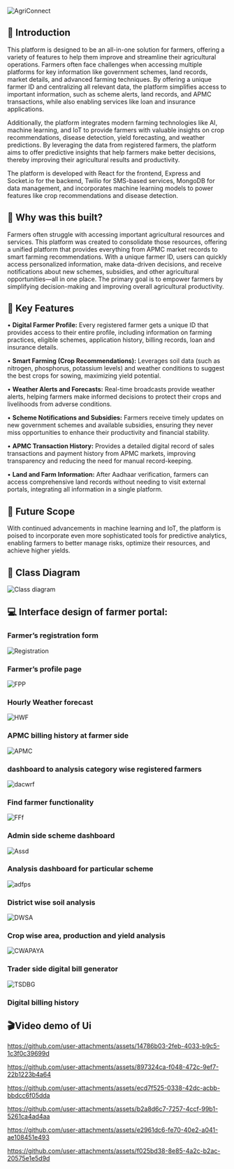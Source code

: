 ![AgriConnect](https://socialify.git.ci/Nijeshpatel11/AgriConnect-Portal/image?description=1&descriptionEditable=Smart%20agriculture%20platform%20using%20MERN%20stack&language=1&name=1&owner=1&pattern=Charlie%20Brown&theme=Dark)

## 🌱 Introduction

This platform is designed to be an all-in-one solution for farmers, offering a variety of features to help them improve and streamline their agricultural operations. Farmers often face challenges when accessing multiple platforms for key information like government schemes, land records, market details, and advanced farming techniques. By offering a unique farmer ID and centralizing all relevant data, the platform simplifies access to important information, such as scheme alerts, land records, and APMC transactions, while also enabling services like loan and insurance applications.

Additionally, the platform integrates modern farming technologies like AI, machine learning, and IoT to provide farmers with valuable insights on crop recommendations, disease detection, yield forecasting, and weather predictions. By leveraging the data from registered farmers, the platform aims to offer predictive insights that help farmers make better decisions, thereby improving their agricultural results and productivity.

The platform is developed with React for the frontend, Express and Socket.io for the backend, Twilio for SMS-based services, MongoDB for data management, and incorporates machine learning models to power features like crop recommendations and disease detection.

## 🤔 Why was this built?

Farmers often struggle with accessing important agricultural resources and services. This platform was created to consolidate those resources, offering a unified platform that provides everything from APMC market records to smart farming recommendations. With a unique farmer ID, users can quickly access personalized information, make data-driven decisions, and receive notifications about new schemes, subsidies, and other agricultural opportunities—all in one place. The primary goal is to empower farmers by simplifying decision-making and improving overall agricultural productivity.


## 🚀 Key Features

• **Digital Farmer Profile:** Every registered farmer gets a unique ID that provides access to their entire profile, including information on farming practices, eligible schemes, application history, billing records, loan and insurance details.

• **Smart Farming (Crop Recommendations):** Leverages soil data (such as nitrogen, phosphorus, potassium levels) and weather conditions to suggest the best crops for sowing, maximizing yield potential.

• **Weather Alerts and Forecasts:** Real-time broadcasts provide weather alerts, helping farmers make informed decisions to protect their crops and livelihoods from adverse conditions.

• **Scheme Notifications and Subsidies:** Farmers receive timely updates on new government schemes and available subsidies, ensuring they never miss opportunities to enhance their productivity and financial stability.

• **APMC Transaction History:** Provides a detailed digital record of sales transactions and payment history from APMC markets, improving transparency and reducing the need for manual record-keeping.

• **Land and Farm Information:** After Aadhaar verification, farmers can access comprehensive land records without needing to visit external portals, integrating all information in a single platform.

## 🌟 Future Scope
With continued advancements in machine learning and IoT, the platform is poised to incorporate even more sophisticated tools for predictive analytics, enabling farmers to better manage risks, optimize their resources, and achieve higher yields.

## 🧾 Class Diagram

![Class diagram](https://user-images.githubusercontent.com/83646676/227933827-aa99f4fa-dd6e-4195-9757-63b6fdb0257c.png)

## 💻 Interface design of farmer portal:

### Farmer’s registration form

![Registration](https://user-images.githubusercontent.com/83646676/227987002-147bcf12-5d1a-431a-bad8-9f1df7049864.png)

###  Farmer’s profile page

![FPP](https://user-images.githubusercontent.com/83646676/227987187-29cc2ca0-8526-45dd-bb5e-085bd5932287.png)

### Hourly Weather forecast

![HWF](https://user-images.githubusercontent.com/83646676/227987425-616763f5-ade8-47fe-8a37-9eea8f0ea92d.png)

### APMC billing history at farmer side

![APMC](https://user-images.githubusercontent.com/83646676/227987902-e30ed926-316c-4a10-90c5-65f7f5bbd97c.png)

### dashboard to analysis category wise registered farmers 

![dacwrf](https://user-images.githubusercontent.com/83646676/227988066-48f01abe-9ddc-4ad9-8c24-87fbfd22fc5d.png)

### Find farmer functionality 

![FFf](https://user-images.githubusercontent.com/83646676/227988262-3f58415e-3628-4559-8146-cea0f4eeee58.png)

### Admin side scheme dashboard

![Assd](https://user-images.githubusercontent.com/83646676/227988511-97d3a365-4898-4f94-8bba-555c247a8a40.png)

### Analysis dashboard for particular scheme 

![adfps](https://user-images.githubusercontent.com/83646676/227989156-eaf1e61a-bb40-4dbf-9590-ac39c10ce2b7.png)

### District wise soil analysis 

![DWSA](https://user-images.githubusercontent.com/83646676/227989307-62233f61-dea6-4766-baa7-902c2d74a4c2.png)

### Crop wise area, production and yield analysis 

![CWAPAYA](https://user-images.githubusercontent.com/83646676/227989974-7d4abb1a-8cb1-4c44-afdf-573b84691caa.png)

### Trader side digital bill generator 

![TSDBG](https://user-images.githubusercontent.com/83646676/227990534-78b3f3ce-5795-4f1b-a3c9-02c9de0826b7.png)


### Digital billing history

## 🎬Video demo of  Ui

https://github.com/user-attachments/assets/14786b03-2feb-4033-b9c5-1c3f0c39699d


https://github.com/user-attachments/assets/897324ca-f048-472c-9ef7-22b1223b4a64


https://github.com/user-attachments/assets/ecd7f525-0338-42dc-acbb-bbdcc6f05dda


https://github.com/user-attachments/assets/b2a8d6c7-7257-4ccf-99b1-5261ca4ad4aa


https://github.com/user-attachments/assets/e2961dc6-fe70-40e2-a041-ae108451e493


https://github.com/user-attachments/assets/f025bd38-8e85-4a2c-b2ac-20575e1e5d9d



